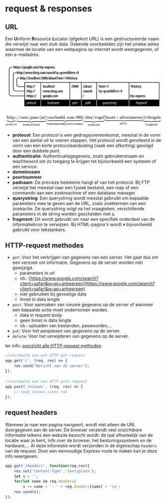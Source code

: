 # request & responses

## URL

Een **U**niform **R**esource **L**ocator \(afgekort URL\) is een gestructureerde naam die verwijst naar een stuk data. Gekende voorbeelden zijn het unieke adres waarmee de locatie van een webpagina op internet wordt weergegeven, of een e-mailadres.

![](../.gitbook/assets/image%20%283%29.png)

![](../.gitbook/assets/image%20%284%29.png)

* **protocol**: Een protocol is een gedragsovereenkomst, meestal in de vorm van een aantal uit te voeren stappen. Het protocol wordt genoteerd in de vorm van een korte protocolaanduiding \(vaak een afkorting\) gevolgd door een dubbele punt.
* **authenticatie**: Authenticatiegegevens, zoals gebruikersnaam en wachtwoord om zo toegang te krijgen tot bijvoorbeeld een systeem of een service.
* **domeinnaam**
* **poortnummer**
* **padnaam**: De precieze betekenis hangt af van het protocol. Bij FTP verwijst het meestal naar een fysiek bestand, een map of een commando aan een zoekmachine of een database manager.
* **querystring**: Een querystring wordt meestal gebruikt om bepaalde parameters mee te geven aan de URL, zoals zoektermen van een zoekactie. De querystring volgt na het vraagteken, verschillende parameters in de string worden gescheiden met `&`.
* **fragment:** Dit wordt gebruikt om naar een specifiek onderdeel van de informatiebron te verwijzen. Bij HTML-pagina's wordt `#` bijvoorbeeld gebruikt voor tekstankers. 

## HTTP-request methodes

* `get`: Voor het verkrijgen van gegevens van een server. Het gaat dus om een verzoek om informatie. Gegevens op de server worden niet gewijzigd.
  * parameters in url 
  * vb.: [https://www.google.com/search?client=safari&q=ap+antwerpen](https://www.google.com/search?client=safari&q=ap+antwerpen) 
  * niet gebruiken bij gevoelige data 
  * limiet in data lengte
* `post`: Voor aanmaken van nieuwe gegevens op de server of wanneer een bepaalde actie moet ondernomen worden.
  * data in request body
  * geen limiet in data lengte
  * vb.: uploaden van bestanden, paswoorden,...
* `put`: Voor het aanpassen van gegevens op de server.
* `delete`: Voor het verwijderen van gegevens op de server.

ter info: [overzicht alle HTTP-request methodes](https://developer.mozilla.org/en-US/docs/Web/HTTP/Methods)

```javascript
//voorbeeld van een HTTP get-request
app.get('/', (req, res) => {
    res.send("Bericht van de server");
});

//voorbeeld van een HTTP post-request
app.post('/nieuws', (req, res) => {
    // Voeg nieuws-items toe
});
```

## request headers

Wanneer je naar een pagina navigeert, wordt niet alleen de URL doorgegeven aan de server. De browser verzendt veel _onzichtbare_ informatie telkens een website bezocht wordt: de taal afhankelijk van de locatie waar je bent, info over de browser, het besturingssysteem en de hardware,... Al deze informatie wordt verzonden in de eigenschap `headers` van de request. Door een eenvoudige Express-route te maken kan je deze info weergeven:

```javascript
app.get('/headers', function(req,res){    	
	res.set('Content-Type','text/plain');    
	let s = '';    
	for(let name in req.headers) 
		s += name + ': ' + req.headers[name] + '\n';
	res.send(s);    
});
```

